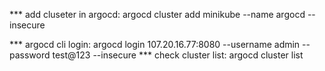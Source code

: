 *** add cluseter in argocd: argocd cluster add minikube --name argocd --insecure


*** argocd cli login: argocd login 107.20.16.77:8080 --username admin --password test@123 --insecure
*** check cluster list: argocd cluster list